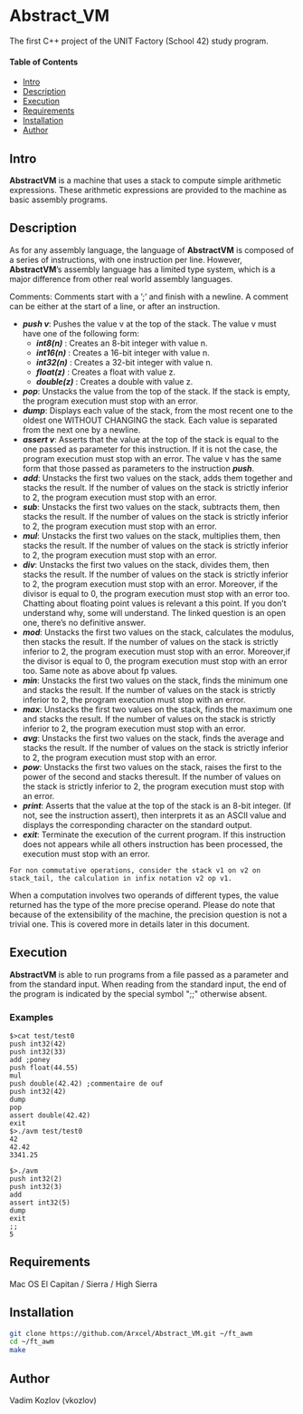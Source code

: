 # Abstract_VM
The first C++ project of the  UNIT Factory (School 42) study program.

#### Table of Contents
- [Intro](#intro)
- [Description](#description)
- [Execution](#execution)
- [Requirements](#requirements)
- [Installation](#installation)
- [Author](#author)

## Intro

__AbstractVM__ is a machine that uses a stack to compute simple arithmetic expressions. These arithmetic expressions are provided to the machine as basic assembly programs.

## Description

As for any assembly language, the language of __AbstractVM__ is composed of a series of instructions, with one instruction per line. However, __AbstractVM__’s assembly language has a limited type system, which is a major difference from other real world assembly languages.

Comments: Comments start with a ’;’ and finish with a newline. A comment can be either at the start of a line, or after an instruction.
* ___push v___: Pushes the value v at the top of the stack. The value v must have one of the following form:
    * ___int8(n)___ : Creates an 8-bit integer with value n.
    * ___int16(n)___ : Creates a 16-bit integer with value n.
    * ___int32(n)___ : Creates a 32-bit integer with value n.
    * ___float(z)___ : Creates a float with value z.
    * ___double(z)___ : Creates a double with value z.
* ___pop___: Unstacks the value from the top of the stack. If the stack is empty, the program execution must stop with an error.
* ___dump___: Displays each value of the stack, from the most recent one to the oldest one WITHOUT CHANGING the stack. Each value is separated from the next one by a newline.
* ___assert v___: Asserts that the value at the top of the stack is equal to the one passed as parameter for this instruction. If it is not the case, the program execution must stop with an error. The value v has the same form that those passed as parameters to the instruction ___push___.
* ___add___: Unstacks the first two values on the stack, adds them together and stacks the result. If the number of values on the stack is strictly inferior to 2, the program execution must stop with an error.
* ___sub___: Unstacks the first two values on the stack, subtracts them, then stacks the result. If the number of values on the stack is strictly inferior to 2, the program execution must stop with an error.
* ___mul___: Unstacks the first two values on the stack, multiplies them, then stacks the result. If the number of values on the stack is strictly inferior to 2, the program execution must stop with an error.
* ___div___: Unstacks the first two values on the stack, divides them, then stacks the result. If the number of values on the stack is strictly inferior to 2, the program execution must stop with an error. Moreover, if the divisor is equal to 0, the program execution must stop with an error too. Chatting about floating point values is relevant a this point. If you don’t understand why, some will understand. The linked question is an open one, there’s no definitive answer.
* ___mod___: Unstacks the first two values on the stack, calculates the modulus, then stacks the result. If the number of values on the stack is strictly inferior to 2, the program execution must stop with an error. Moreover,if the divisor is equal to 0, the program execution must stop with an error too. Same note as above about fp values.
* ___min___: Unstacks the first two values on the stack, finds the minimum one and stacks the result. If the number of values on the stack is strictly inferior to 2, the program execution must stop with an error.
* ___max___: Unstacks the first two values on the stack, finds the maximum one and stacks the result. If the number of values on the stack is strictly inferior to 2, the program execution must stop with an error.
* ___avg___: Unstacks the first two values on the stack, finds the average and stacks the result. If the number of values on the stack is strictly inferior to 2, the program execution must stop with an error.
* ___pow___: Unstacks the first two values on the stack, raises the first to the power of the second and stacks theresult. If the number of values on the stack is strictly inferior to 2, the program execution must stop with an error.
* ___print___: Asserts that the value at the top of the stack is an 8-bit integer. (If not, see the instruction assert), then interprets it as an ASCII value and displays the corresponding character on the standard output.
* ___exit___: Terminate the execution of the current program. If this instruction does not appears while all others instruction has been processed, the execution must stop with an error.

```
For non commutative operations, consider the stack v1 on v2 on stack_tail, the calculation in infix notation v2 op v1.
```

When a computation involves two operands of different types, the value returned has the type of the more precise operand. Please do note that because of the extensibility of the machine, the precision question is not a trivial one. This is covered more in details later in this document.
## Execution

__AbstractVM__ is able to run programs from a file passed as a parameter and from the standard input. When reading from the standard input, the end of the program is indicated by the special symbol ";;" otherwise absent.

### Examples ###

```
$>cat test/test0
push int32(42)
push int32(33)
add ;poney
push float(44.55)
mul
push double(42.42) ;commentaire de ouf
push int32(42)
dump
pop
assert double(42.42)
exit
$>./avm test/test0
42
42.42
3341.25
```

```
$>./avm
push int32(2)
push int32(3)
add
assert int32(5)
dump
exit
;;
5
```

## Requirements

Mac OS El Capitan / Sierra / High Sierra

## Installation

```bash
git clone https://github.com/Arxcel/Abstract_VM.git ~/ft_awm
cd ~/ft_awm
make
```
## Author

Vadim Kozlov (vkozlov)